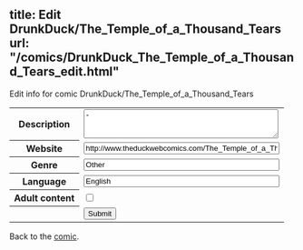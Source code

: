 title: Edit DrunkDuck/The_Temple_of_a_Thousand_Tears
url: "/comics/DrunkDuck_The_Temple_of_a_Thousand_Tears_edit.html"
---
Edit info for comic DrunkDuck/The_Temple_of_a_Thousand_Tears

<form name="comic" action="http://gaepostmail.appspot.com/comic/" method="post">
<table class="comicinfo">
<tr>
<th>Description</th><td><textarea name="description" cols="40" rows="3">-</textarea></td>
</tr>
<tr>
<th>Website</th><td><input type="text" name="url" value="http://www.theduckwebcomics.com/The_Temple_of_a_Thousand_Tears/" size="40"/></td>
</tr>
<tr>
<th>Genre</th><td><input type="text" name="genre" value="Other" size="40"/></td>
</tr>
<tr>
<th>Language</th><td><input type="text" name="language" value="English" size="40"/></td>
</tr>
<tr>
<th>Adult content</th><td><input type="checkbox" name="adult" value="adult" /></td>
</tr>
<tr>
<th></th><td>
<input type="hidden" name="comic" value="DrunkDuck_The_Temple_of_a_Thousand_Tears" />
<input type="submit" name="submit" value="Submit" />
</td>
</tr>
</table>
</form>

Back to the [comic](DrunkDuck_The_Temple_of_a_Thousand_Tears.html).
